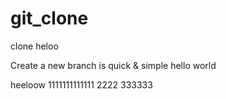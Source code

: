 # git_clone
clone   heloo

Create a new branch is quick & simple
  hello world

  heeloow 1111111111111 2222  333333
